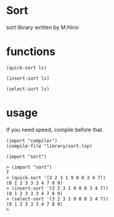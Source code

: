 # Sort
  sort library 
  written by M.Hiroi

# functions

```
(quick-sort ls)

(insert-sort ls)

(select-sort ls)

```

# usage
If you need speed, compile before that.

```
(import "compiler")
(compile-file "library/sort.lsp)

```

```
(import "sort")

> (import "sort")
T
> (quick-sort '(3 2 3 1 9 0 8 3 4 7))
(0 1 2 3 3 3 4 7 8 9)
> (insert-sort '(3 2 3 1 9 0 8 3 4 7))
(0 1 2 3 3 3 4 7 8 9)
> (select-sort '(3 2 3 1 9 0 8 3 4 7))
(0 1 2 3 3 3 4 7 8 9)
> 

```